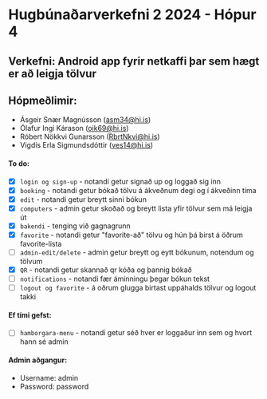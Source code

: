 # Hugbúnaðarverkefni 2 2024 - Hópur 4

## Verkefni: Android app fyrir netkaffi þar sem hægt er að leigja tölvur


## Hópmeðlimir:

- Ásgeir Snær Magnússon (asm34@hi.is)
- Ólafur Ingi Kárason (oik69@hi.is)
- Róbert Nökkvi Gunarsson (RbrtNkvi@hi.is)
- Vigdís Erla Sigmundsdóttir (ves14@hi.is)


#### To do:
<!-- checkbox to mark when complete -->
- [x] `login og sign-up` - notandi getur signað up og loggað sig inn
- [x] `booking` - notandi getur bókað tölvu á ákveðnum degi og í ákveðinn tíma
- [x] `edit` - notandi getur breytt sinni bókun
- [x] `computers` - admin getur skoðað og breytt lista yfir tölvur sem má leigja út
- [x] `bakendi` - tenging við gagnagrunn
- [x] `favorite` - notandi getur "favorite-að" tölvu og hún þá birst á öðrum favorite-lista
- [ ] `admin-edit/delete` - admin getur breytt og eytt bókunum, notendum og tölvum
- [x] `QR` - notandi getur skannað qr kóða og þannig bókað
- [ ] `notifications` - notandi fær áminningu þegar bókun tekst
- [ ] `logout og favorite` - á oðrum glugga birtast uppáhalds tölvur og logout takki 
      
#### Ef tími gefst:

<!-- checkbox to mark when complete -->

- [ ] `hamborgara-menu` - notandi getur séð hver er loggaður inn sem og hvort hann sé admin



#### Admin aðgangur:
-  Username: admin
-  Password: password
  
